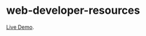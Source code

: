 # web-developer-resources

[Live Demo](https://fahaddevs.github.io/web-developer-resources/src/index.html).